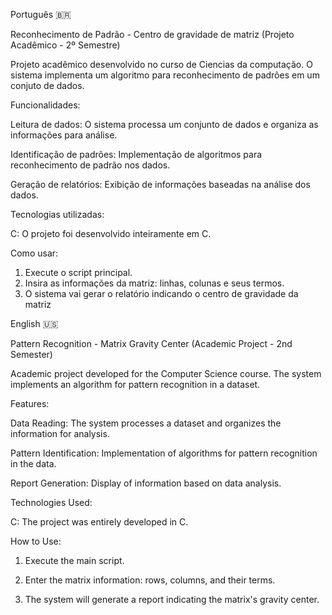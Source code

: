 Português 🇧🇷

Reconhecimento de Padrão - Centro de gravidade de matriz (Projeto Acadêmico - 2º Semestre)

Projeto acadêmico desenvolvido no curso de Ciencias da computação. O sistema implementa um algoritmo para reconhecimento de padrões em um conjuto de dados.

Funcionalidades:

Leitura de dados: O sistema processa um conjunto de dados e organiza as informações para análise.

Identificação de padrões: Implementação de algoritmos para reconhecimento de padrão nos dados.

Geração de relatórios: Exibição de informações baseadas na análise dos dados.

Tecnologias utilizadas:

C: O projeto foi desenvolvido inteiramente em C.

Como usar:

1. Execute o script principal.
2. Insira as informações da matriz: linhas, colunas e seus termos.
3. O sistema vai gerar o relatório indicando o centro de gravidade da matriz

English 🇺🇸

Pattern Recognition - Matrix Gravity Center (Academic Project - 2nd Semester)

Academic project developed for the Computer Science course. The system implements an algorithm for pattern recognition in a dataset.

Features:

Data Reading: The system processes a dataset and organizes the information for analysis.

Pattern Identification: Implementation of algorithms for pattern recognition in the data.

Report Generation: Display of information based on data analysis.

Technologies Used:

C: The project was entirely developed in C.

How to Use:

1. Execute the main script.

2. Enter the matrix information: rows, columns, and their terms.

3. The system will generate a report indicating the matrix's gravity center.
